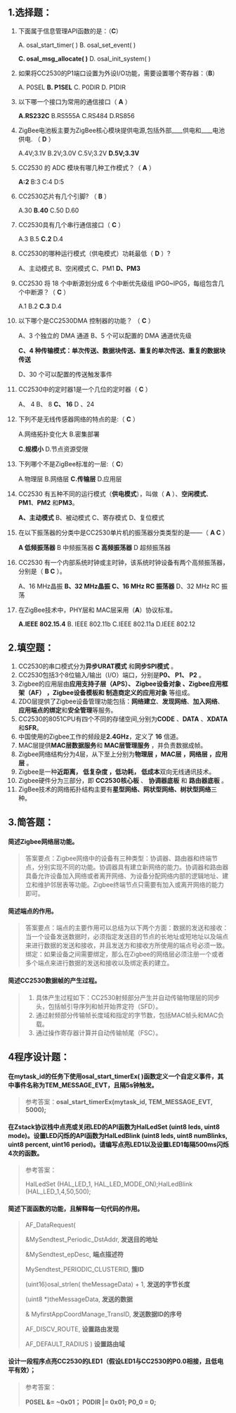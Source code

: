 ## 1.选择题：

1. 下面属于信息管理API函数的是：（**C**） 

   A.  osal_start_timer( )            B.  osal_set_event( )

   **C.  osal_msg_allocate( )**          D.  osal_init_system( )

2. 如果将CC2530的P1端口设置为外设I/O功能，需要设置哪个寄存器：（**B**） 

   A.  P0SEL      **B.  P1SEL**      C.  P0DIR      D.  P1DIR

3. 以下哪一个接口为常用的通信接口（ **A** ）

   **A.RS232C**  B.RS555A  C.RS484   D.RS856

4. ZigBee电池板主要为ZigBee核心模块提供电源,包括外部____供电和____电池供电. （ **D** ）

   A.4V;3.1V  B.2V;3.0V   C.5V;3.2V   **D.5V;3.3V** 

5. CC2530 的 ADC 模块有哪几种工作模式？（ **A** ）

   **A:2**  B:3  C:4  D:5

6. CC2530芯片有几个引脚? （ **B** ）

   A.30  **B.40**  C.50  D.60

7. CC2530具有几个串行通信接口（ **C** ）

   A.3  B.5  **C.2**   D.4

8. CC2530的哪种运行模式（供电模式）功耗最低（ **D** ）? 

   A、主动模式      B、空闲模式       C、PM1      **D、PM3**

9. CC2530 将 18 个中断源划分成 6 个中断优先级组 IPG0~IPG5，每组包含几个中断源？（ **C** ）

   A.1  B.2  **C.3**  D.4 

10. 以下哪个是CC2530DMA 控制器的功能？  （ **C** ）

    A、3 个独立的 DMA 通道  B、5 个可以配置的 DMA 通道优先级

    **C、4 种传输模式：单次传送、数据块传送、重复的单次传送、重复的数据块传送**

    D、30 个可以配置的传送触发事件

11. CC2530中的定时器1是一个几位的定时器（ **C** ）

    A、 4  B、 8   **C、 16**   D 、24

12. 下列不是无线传感器网络的特点的是:（ **C** ）

    A.网络拓扑变化大     B.密集部署  

    **C.规模小**         D.节点资源受限

13. 下列哪个不是ZigBee标准的一层:（ **C**）

    A.物理层   B.网络层  **C.传输层**  D.应用层

14. CC2530 有五种不同的运行模式（**供电模式**），叫做（ **A** ）、**空闲模式**、**PM1**、**PM2** 和**PM3**。

    **A、主动模式**  B、被动模式  C、寄存模式  D、复位模式

15. 在以下振荡器的分类中是CC2530单片机的振荡器分类类型的是——（ **A C** ）

    **A 低频振荡器**  B 中频振荡器  **C 高频振荡器**  D 超频振荡器

16. CC2530 有一个内部系统时钟或主时钟，该系统时钟设备有两个高频振荡器，分别是（ **B C** ）。

    A、16 MHz晶振 **B、32 MHz晶振**  **C、16 MHz RC 振荡器**  D、32 MHz RC 振荡

17. 在ZigBee技术中，PHY层和 MAC层采用（**A**）协议标准。 

     

    **A.IEEE 802.15.4** B. IEEE 802.11b C.IEEE 802.11a D.IEEE 802.12 

## 2.填空题：



1. CC2530的串口模式分为**异步URAT模式** 和**同步SPI模式** 。
2. CC2530包括3个8位输入/输出（I/O）端口，分别是**P0、 P1、 P2** 。
3. Zigbee的应用层由**应用支持子层（APS）、 Zigbee设备对象 、Zigbee应用框架（AF） ，Zigbee设备模板和 制造商定义的应用对象** 等组成。
4. ZDO层提供了Zigbee设备管理功能包括：**网络建立**、**发现网络**、**加入网络**、**应用端点的绑定**和**安全管理**等服务。
5. CC2530的8051CPU有四个不同的存储空间,分别为**CODE**   、**DATA**   、**XDATA**  和**SFR**。
6. 中国使用的Zigbee工作的频段是**2.4GHz**，定义了 **16** 信道。
7. MAC层提供**MAC层数据服务**和 **MAC层管理服务** ，并负责数据成帧。
8. Zigbee网络结构分为4层，从下至上分别为**物理层 ，MAC层 ，网络层 ，应用层** 。
9. Zigbee是一种**近距离， 低复杂度 ，低功耗， 低成本**双向无线通讯技术。
10. Zigbee硬件分为三部分，即 **CC2530核心板** 、 **协调器底板** 和 **路由器底板** 。
11. ZigBee技术的网络拓扑结构主要有**星型网络、网状型网络、树状型网络**三种。 

## 3.简答题：

#### 		简述Zigbee网络层功能。 

> 答案要点：Zigbee网络中的设备有三种类型：协调器、路由器和终端节点，分别实现不同的功能。协调器具有建立新网络的能力。协调器和路由器具备允许设备加入网络或者离开网络、为设备分配网络内部的逻辑地址、建立和维护邻居表等功能。Zigbee终端节点只需要有加入或离开网络的能力即可。

#### 		简述端点的作用。 

> 答案要点：端点的主要作用可以总结为以下两个方面：数据的发送和接收：当一个设备发送数据时，必须指定发送目的节点的长地址或短地址以及端点来进行数据的发送和接收，并且发送方和接收方所使用的端点号必须一致。绑定：如果设备之间需要绑定，那么在Zigbee的网络层必须注册一个或者多个端点来进行数据的发送和接收以及绑定表的建立。

#### 		简述CC2530数据帧的产生过程。 

> 1. 具体产生过程如下：CC2530射频部分产生并自动传输物理层的同步头，包括帧引导序列和帧开始界定符（SFD）。
> 2. 通过射频部分传输帧长度域和指定的字节数，包括MAC帧头和MAC负载。
> 3. 通过操作寄存器计算并自动传输帧尾（FSC）。

## 4程序设计题：

#### 		在mytask_id的任务下使用osal_start_timerEx( )函数定义一个自定义事件，其中事件名称为TEM_MESSAGE_EVT，且隔5s钟触发。 

> 参考答案：**osal_start_timerEx(mytask_id, TEM_MESSAGE_EVT, 5000);**

#### 		在Zstack协议栈中点亮或关闭LED的API函数为HalLedSet (uint8 leds, uint8 mode)。设置LED闪烁的API函数为HalLedBlink (uint8 leds, uint8 numBlinks, uint8 percent, uint16 period)。请编写点亮LED1以及设置LED1每隔500ms闪烁4次的函数。 

> 参考答案：
>
> HalLedSet (HAL_LED_1, HAL_LED_MODE_ON);HalLedBlink (HAL_LED_1,4,50,500);

#### 	简述下面函数的功能，且解释每一句代码的作用。 

> AF_DataRequest(                                                   
>
> &MySendtest_Periodic_DstAddr,                        **发送目的地址**
>
> &MySendtest_epDesc,                                          **端点描述符**
>
> MySendtest_PERIODIC_CLUSTERID,                   **簇ID**
>
>  (uint16)osal_strlen( theMessageData) + 1,       **发送的字节长度**
>
>  (uint8 *)theMessageData,                                   **发送的数据**
>
> & MyfirstAppCoordManage_TransID,                 **发送数据ID的序号**
>
> AF_DISCV_ROUTE,                                                   **设置路由发现**
>
> AF_DEFAULT_RADIUS )                                           **设置路由域**

#### 设计一段程序点亮CC2530的LED1（假设LED1与CC2530的P0.0相接，且低电平有效）；

> 参考答案：
>
> **P0SEL &= ~0x01； P0DIR |= 0x01;  P0_0 = 0;**

